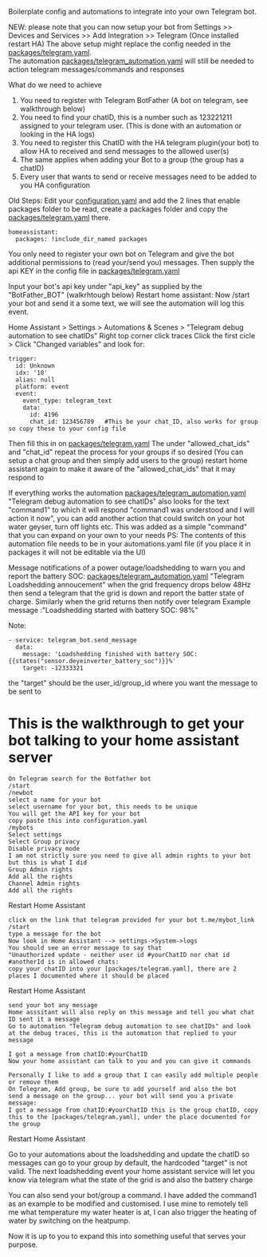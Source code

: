 Boilerplate config and automations to integrate into your own Telegram bot.

NEW: please note that you can now setup your bot from Settings >> Devices and Services >> Add Integration >> Telegram (Once installed restart HA)
The above setup might replace the config needed in the [packages/telegram.yaml](./packages/telegram.yaml).  
The automation [packages/telegram_automation.yaml](./packages/telegram_automation.yaml)  will still be needed to action telegram messages/commands and responses

What do we need to achieve
1. You need to register with Telegram BotFather (A bot on telegram, see walkthrough below)
2. You need to find your chatID, this is a number such as 123221211 assigned to your telegram user. (This is done with an automation or looking in the HA logs)
3. You need to register this ChatID with the HA telegram plugin(your bot) to allow HA to received and send messages to the allowed user(s)
4. The same applies when adding your Bot to a group (the group has a chatID)
5. Every user that wants to send or receive messages need to be added to you HA configuration


Old Steps:
Edit your [configuration.yaml](./configuration.yaml) and add the 2 lines that enable packages folder to be read, create a packages folder and copy the [packages/telegram.yaml](./packages/telegram.yaml) there.
```
homeassistant:
  packages: !include_dir_named packages
```
You only need to register your own bot on Telegram and give the bot additional permissions to (read your/send you) messages.
Then supply the api KEY in the config file in [packages/telegram.yaml](./packages/telegram.yaml) 

Input your bot's api key under "api_key" as supplied by the "BotFather_BOT" (walkrhtough below)
Restart home assistant:
Now /start your bot and send it a some text, we will see the automation will log this event.

Home Assistant > Settings > Automations & Scenes > "Telegram debug automation to see chatIDs"
Right top corner click traces
Click the first cicle > Click "Changed variables" and look for:
```
trigger:
  id: Unknown
  idx: '10'
  alias: null
  platform: event
  event:
    event_type: telegram_text
    data:
      id: 4196
      chat_id: 123456789   #This be your chat_ID, also works for group so copy these to your config file
```  
Then fill this in on [packages/telegram.yaml](./packages/telegram.yaml)
The under "allowed_chat_ids"
and "chat_id"
repeat the process for your groups if so desired (You can setup a chat group and then simply add users to the group)
restart home assistant again to make it aware of the "allowed_chat_ids" that it may respond to

If everything works the automation [packages/telegram_automation.yaml](./packages/telegram_automation.yaml) 
"Telegram debug automation to see chatIDs" also looks for the text "command1" to which it will respond
"command1 was understood and I will action it now", you can add another action that could switch on your hot water geyser, turn off lights etc. This was added as a simple "command" that you can expand on your own to your needs
PS: The contents of this automation file needs to be in your automations.yaml file (if you place it in packages it will not be editable via the UI)



Message notifications of a power outage/loadshedding to warn you and report the battery SOC:
[packages/telegram_automation.yaml](./packages/telegram_automation.yaml) 
"Telegram Loadshedding annoucement" when the grid frequency drops below 48Hz then send a telegram that the grid is down and report the batter state of charge. Similarly when the grid returns then notify over telegram
Example message :"Loadshedding started with battery SOC: 98%"

Note:
```
- service: telegram_bot.send_message
  data:
    message: 'Loadshedding finished with battery SOC: {{states("sensor.deyeinverter_battery_soc")}}%'
    target: -12333321
```
the "target" should be the user_id/group_id where you want the message to be sent to


This is the walkthrough to get your bot talking to your home assistant server
=============================================================================
```
On Telegram search for the Botfather bot
/start
/newbot
select a name for your bot
select username for your bot, this needs to be unique
You will get the API key for your bot
copy paste this into configuration.yaml
/mybots
Select settings
Select Group privacy
Disable privacy mode
I am not strictly sure you need to give all admin rights to your bot but this is what I did
Group Admin rights
Add all the rights
Channel Admin rights
Add all the rights
```
Restart Home Assistant
```
click on the link that telegram provided for your bot t.me/mybot_link
/start
type a message for the bot
Now look in Home Assistant --> settings->System->logs
You should see an error message to say that
"Unauthorized update - neither user id #yourChatID nor chat id #anotherId is in allowed chats:
copy your chatID into your [packages/telegram.yaml], there are 2 places I documented where it should be placed
```
Restart Home Assistant
```
send your bot any message
Home asssitant will also reply on this message and tell you what chat ID sent it a message
Go to automation "Telegram debug automation to see chatIDs" and look at the debug traces, this is the automation that replied to your message

I got a message from chatID:#yourChatID
Now your home assistant can talk to you and you can give it commands

Personally I like to add a group that I can easily add multiple people or remove them
On Telegram, Add group, be sure to add yourself and also the bot
send a message on the group... your bot will send you a private message:
I got a message from chatID:#yourChatID this is the group chatID, copy this to the [packages/telegram.yaml], under the place documented for the group
```
Restart Home Assistant

Go to your automations about the loadshedding and update the chatID so messages can go to your group by default, the hardcoded "target" is not valid. The next loadshedding event your home assistant service will let you know via telegram what the state of the grid is and also the battery charge

You can also send your bot/group a command. I have added the command1 as an example to be modified and customised. 
I use mine to remotely tell me what temperature my water heater is at, I can also trigger the heating of water by switching on the heatpump.

Now it is up to you to expand this into something useful that serves your purpose.
